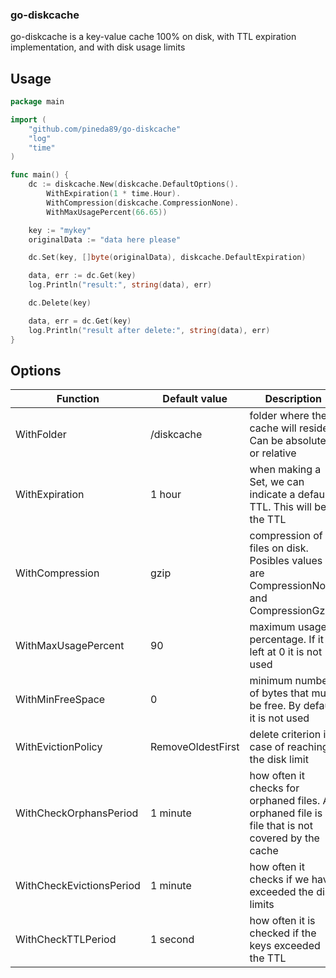 ### go-diskcache

go-diskcache is a key-value cache 100% on disk, with TTL expiration implementation, and with disk usage limits

## Usage

```go
package main

import (
	"github.com/pineda89/go-diskcache"
	"log"
	"time"
)

func main() {
	dc := diskcache.New(diskcache.DefaultOptions().
		WithExpiration(1 * time.Hour).
		WithCompression(diskcache.CompressionNone).
		WithMaxUsagePercent(66.65))

	key := "mykey"
	originalData := "data here please"

	dc.Set(key, []byte(originalData), diskcache.DefaultExpiration)

	data, err := dc.Get(key)
	log.Println("result:", string(data), err)

	dc.Delete(key)

	data, err = dc.Get(key)
	log.Println("result after delete:", string(data), err)
}
```

## Options

| Function                 | Default value     | Description                                                                                         |
|--------------------------|-------------------|-----------------------------------------------------------------------------------------------------|
| WithFolder               | /diskcache        | folder where the cache will reside. Can be absolute or relative                                     | 
| WithExpiration           | 1 hour            | when making a Set, we can indicate a default TTL. This will be the TTL                              |
 | WithCompression          | gzip              | compression of files on disk. Posibles values are CompressionNone and CompressionGzip               |
| WithMaxUsagePercent      | 90                | maximum usage percentage. If it is left at 0 it is not used                                         |
| WithMinFreeSpace         | 0                 | minimum number of bytes that must be free. By default it is not used                                |
| WithEvictionPolicy       | RemoveOldestFirst | delete criterion in case of reaching the disk limit                                                 |
| WithCheckOrphansPeriod   | 1 minute          | how often it checks for orphaned files. An orphaned file is a file that is not covered by the cache |
| WithCheckEvictionsPeriod | 1 minute          | how often it checks if we have exceeded the disk limits                                             |
| WithCheckTTLPeriod       | 1 second          | how often it is checked if the keys exceeded the TTL                                                |